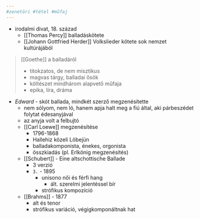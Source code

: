 ```yaml
---
#zenetöri #tétel #műfaj
---
```


- irodalmi divat, 18. század
	- [[Thomas Percy]] balladáskötete
	- [[Johann Gottfried Herder]] Volkslieder kötete sok nemzet kultúrájából

> [[Goethe]] a balladáról
> 	- titokzatos, de nem misztikus
> 	- magvas tárgy, balladai ősök
> 	- költészet mindhárom alapvető műfaja
> 	- epika, líra, dráma

- *Edward* - skót ballada, mindkét szerző megzenésítette
	- nem sólyom, nem ló, hanem apja halt meg a fiú által, aki párbeszédet folytat édesanyjával
	- az anyja volt a felbujtó
	- [[Carl Loewe]] megzenésítése
		- 1796-1868
		- Hallehiz közeli Löbejün
		- balladakomponista, énekes, orgonista
		- összkiadás (pl. Erlkönig megzenésítés)
	- [[Schubert]] - Eine altschottische Ballade
		- 3 verzió
		- `3.` - 1895
			- unisono női és férfi hang
				- ált. szerelmi jelentéssel bír
			- strófikus kompozíció
	- [[Brahms]] - 1877
		- alt és tenor
		- strófikus variáció, végigkomponáltnak hat
